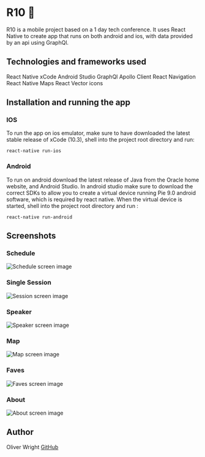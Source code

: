 # R10 📱

R10 is a mobile project based on a 1 day tech conference. It uses React Native to create app that runs on both android and ios, with data provided by an api using GraphQl.

## Technologies and frameworks used

React Native
xCode
Android Studio
GraphQl
Apollo Client
React Navigation
React Native Maps
React Vector icons

## Installation and running the app

### IOS

To run the app on ios emulator, make sure to have downloaded the latest stable release of xCode (10.3), shell into the project root directory and run:

`react-native run-ios`

### Android

To run on android download the latest release of Java from the Oracle home website, and Android Studio. In android studio make sure to download the correct SDKs to allow you to create a virtual device running Pie 9.0 android software, which is required by react native.
When the virtual device is started, shell into the project root directory and run :

`react-native run-android`

## Screenshots

### Schedule

![Schedule screen image](./docs/schedule.png)

### Single Session

![Session screen image](./docs/session.png)

### Speaker

![Speaker screen image](./docs/speaker.png)

### Map

![Map screen image](./docs/map.png)

### Faves

![Faves screen image](./docs/faves.png)

### About

![About screen image](./docs/about.png)

## Author

Oliver Wright
[GitHub](https://github.com/oliwright1994)
